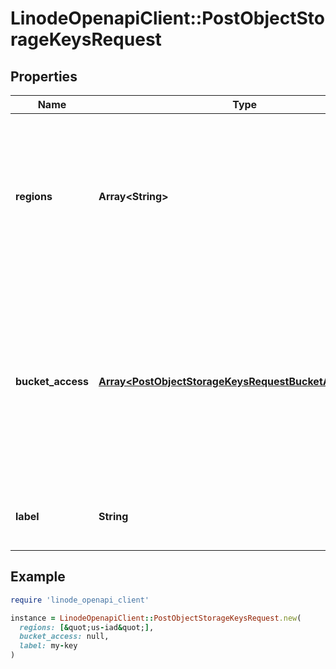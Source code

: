 # LinodeOpenapiClient::PostObjectStorageKeysRequest

## Properties

| Name | Type | Description | Notes |
| ---- | ---- | ----------- | ----- |
| **regions** | **Array&lt;String&gt;** | You can use a key to create new buckets in regions set in this array. But it can&#39;t be used to manage content in those buckets. See [Create an Object Storage key](https://techdocs.akamai.com/linode-api/reference/post-object-storage-keys) for more details. | [optional] |
| **bucket_access** | [**Array&lt;PostObjectStorageKeysRequestBucketAccessInner&gt;**](PostObjectStorageKeysRequestBucketAccessInner.md) | Set up the key to limit access to specific buckets, each with a specific permission level. You can create a limited Object Storage key with access to no buckets. Include an empty &#x60;bucket_access&#x60; array in the request. | [optional] |
| **label** | **String** | The label for the Object Storage key, for display purposes only. | [optional] |

## Example

```ruby
require 'linode_openapi_client'

instance = LinodeOpenapiClient::PostObjectStorageKeysRequest.new(
  regions: [&quot;us-iad&quot;],
  bucket_access: null,
  label: my-key
)
```

